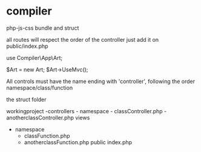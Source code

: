 # compiler
php-js-css bundle and struct

all routes will respect the order of the controller
just add it on public/index.php


use Compiler\App\Art;

$Art = new Art;
$Art->UseMvc();




All controls must have the name ending with 'controller', following the order
namespace/class/function

the struct folder


workingproject
  -controllers
    - namespace
      - classController.php
      - anotherclassController.php
views
  - namespace
    - classFunction.php
    - anotherclassFunction.php
public
   index.php


   



